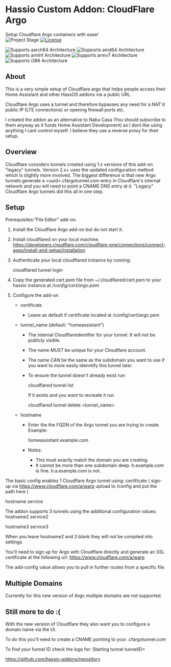 # Hassio Custom Addon: CloudFlare Argo

Setup Cloudflare Argo containers with ease! <br />
![Project Stage][project-stage-shield]
[![License][license-shield]](LICENSE.md)

![Supports aarch64 Architecture][aarch64-shield]
![Supports amd64 Architecture][amd64-shield]
![Supports armhf Architecture][armhf-shield]
![Supports armv7 Architecture][armv7-shield]
![Supports i386 Architecture][i386-shield]

## About

This is a very simple setup of Cloudflare argo that helps people access their Home Assistant and other HassOS addons via a public URL.

Cloudflare Argo uses a tunnel and therefore bypasses any need for a NAT'd public IP (LTE connections) or opening firewall ports etc.

I created the addon as an alternative to Nabu Casa (You should subscribe to them anyway as it funds Home Assistant Development) as I dont like using anything I cant control myself. I believe they use a reverse proxy for their setup.

## Overview

Cloudflare considers tunnels created using 1.x versions of this add-on "legacy" tunnels. Version 2.x+ uses the updated configuration method which is slightly more involved. The biggest difference is that new Argo tunnels generate a \<uuid\>.cfargotunnel.com entry in Cloudflare's internal network and you will need to point a CNAME DNS entry at it. "Legacy" Cloudflare Argo tunnels did this all in one step.

## Setup

Prerequisites:“File Editor” add-on.

1. Install the Cloudflare Argo add-on but do not start it.

2. Install cloudflared on your local machine. https://developers.cloudflare.com/cloudflare-one/connections/connect-apps/install-and-setup/installation

3. Authenticate your local cloudflared instance by running: 

    cloudflared tunnel login

4. Copy the generated cert.pem file from ~/.cloudflared/cert.pem to your hassio instance at */config/cert/argo.pem*

5. Configure the add-on
    * certificate
        * Leave as default if certificate located at /config/cert/argo.pem
    * tunnel_name (default: "homeassistant")
        * The internal Cloudflareidentifier for your tunnel. It will not be publicly visible.
        * The name *MUST* be unique for your Cloudflare account. 
        * The name *CAN* be the same as the subdomain you want to use if you want to more easily idenntify this tunnel later.
        * To ensure the tunnel doesn't already exist run: 
             
            cloudflared tunnel list
        
            If it exists and you want to recreate it run 
            
            cloudflared tunnel delete \<tunnel_name\>

    * hostname
        * Enter the the FQDN of the Argo tunnel you are trying to create. Example:

            homeassistant.example.com

        * Notes:
            * This must exactly match the domain you are creating.
            * It cannot be more than one subdomain deep. h.example.com is fine. h.a.example.com is not.

    

The basic config enables 1 Cloudflare Argo tunnel using:
certificate ( sign-up via https://www.cloudflare.com/a/warp upload to /config and put the path here )

hostname
service

The addon supports 3 tunnels using the additional configuration values:
hostname2
service2

hostname3
service3


When you leave hostname2 and 3 blank they will not be compiled into settings

You'll need to sign up for Argo with Cloudflare directly and generate an SSL certificate at the following url:
https://www.cloudflare.com/a/warp

The add-config value allows you to pull in further routes from a specific file.

## Multiple Domains
Currently for this new version of Argo multiple domains are not supported.

## Still more to do :(
With the new version of Cloudflare they also want you to configure a domain name via the UI.

To do this you'll need to create a CNAME pointing to your <Tunnel ID>.cfargotunnel.com

To find your funnel ID check the logs for:
Starting tunnel tunnelID=<ID>

<https://github.com/hassio-addons/repository>


[aarch64-shield]: https://img.shields.io/badge/aarch64-yes-green.svg
[amd64-shield]: https://img.shields.io/badge/amd64-yes-green.svg
[armhf-shield]: https://img.shields.io/badge/armhf-yes-green.svg
[armv7-shield]: https://img.shields.io/badge/armv7-yes-green.svg
[commits]: https://github.com/wlatic/hassio.addons/addon-cloudflare-argo/commits/master
[contributors]: https://github.com/wlatic/hassio.addons/addon-cloudflare-argo/graphs/contributors
[forum-shield]: https://img.shields.io/badge/community-forum-brightgreen.svg
[frenck]: https://github.com/wlatic
[gitlabci]: https://gitlab.com/wlatic/hassio.addons/addon-cloudflare-argo/pipelines
[home-assistant]: https://home-assistant.io
[i386-shield]: https://img.shields.io/badge/i386-yes-green.svg
[issue]: https://github.com/wlatic/hassio.addons/addon-cloudflare-argo/issues
[keepchangelog]: http://keepachangelog.com/en/1.0.0/
[license-shield]: https://img.shields.io/github/license/hassio-addons/addon-vscode.svg
[maintenance-shield]: https://img.shields.io/maintenance/yes/2020.svg
[project-stage-shield]: https://img.shields.io/badge/Project%20Stage-Development-yellowgreen.svg
[reddit]: https://reddit.com/r/homeassistant
[releases]: https://github.com/wlatic/hassio.addons/addon-cloudflare-argo/releases
[repository]: https://github.com/wlatic/hassio.addons/repository
[semver]: http://semver.org/spec/v2.0.0.htm
[ubuntu-packages]: https://packages.ubuntu.com
